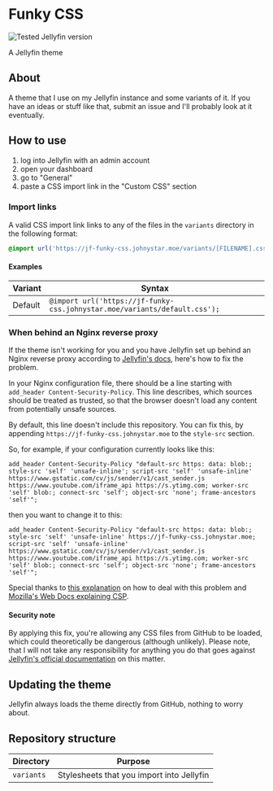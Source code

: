 # Funky CSS

![Tested Jellyfin version](https://img.shields.io/badge/Jellyfin-10.6.4-%2300A4DC)

A Jellyfin theme

## About

A theme that I use on my Jellyfin instance and some variants of it. If you have an ideas or stuff like that, submit an issue and I'll probably look at it eventually.

## How to use

1. log into Jellyfin with an admin account
2. open your dashboard
3. go to "General"
4. paste a CSS import link in the "Custom CSS" section

### Import links

A valid CSS import link links to any of the files in the ``variants`` directory in the following format:

```css
@import url('https://jf-funky-css.johnystar.moe/variants/[FILENAME].css');
```

#### Examples

| Variant | Syntax |
| ------- | ------ |
| Default | ``@import url('https://jf-funky-css.johnystar.moe/variants/default.css');`` |

### When behind an Nginx reverse proxy

If the theme isn't working for you and you have Jellyfin set up behind an Nginx reverse proxy according to [Jellyfin's docs](https://jellyfin.org/docs/general/networking/nginx.html), here's how to fix the problem.

In your Nginx configuration file, there should be a line starting with ``add_header Content-Security-Policy``. This line describes, which sources should be treated as trusted, so that the browser doesn't load any content from potentially unsafe sources.

By default, this line doesn't include this repository. You can fix this, by appending ``https://jf-funky-css.johnystar.moe`` to the ``style-src`` section.

So, for example, if your configuration currently looks like this:

```
add_header Content-Security-Policy "default-src https: data: blob:; style-src 'self' 'unsafe-inline'; script-src 'self' 'unsafe-inline' https://www.gstatic.com/cv/js/sender/v1/cast_sender.js https://www.youtube.com/iframe_api https://s.ytimg.com; worker-src 'self' blob:; connect-src 'self'; object-src 'none'; frame-ancestors 'self'";
```

then you want to change it to this:

```
add_header Content-Security-Policy "default-src https: data: blob:; style-src 'self' 'unsafe-inline' https://jf-funky-css.johnystar.moe; script-src 'self' 'unsafe-inline' https://www.gstatic.com/cv/js/sender/v1/cast_sender.js https://www.youtube.com/iframe_api https://s.ytimg.com; worker-src 'self' blob:; connect-src 'self'; object-src 'none'; frame-ancestors 'self'";
```

Special thanks to [this explanation](https://github.com/CTalvio/Monochromic#using-with-reverse-proxy) on how to deal with this problem and [Mozilla's Web Docs explaining CSP](https://developer.mozilla.org/en-US/docs/Web/HTTP/CSP).

#### Security note

By applying this fix, you're allowing any CSS files from GitHub to be loaded, which could theoretically be dangerous (although unlikely). Please note, that I will not take any responsibility for anything you do that goes against [Jellyfin's official documentation](https://jellyfin.org/docs/general/networking/nginx.html) on this matter.

## Updating the theme

Jellyfin always loads the theme directly from GitHub, nothing to worry about.

## Repository structure

| Directory | Purpose |
| --------- | ------- |
| ``variants`` | Stylesheets that you import into Jellyfin |